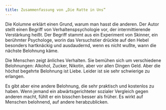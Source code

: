 ```yaml
---
title: Zusammenfassung von „Die Ratte in Uns”
---
```


Die Kolumne erklärt einen Grund, warum man hasst die anderen. Der Autor stellt einen Begriff von Verhaltenspsychologie vor, der intermittierende Verstärkung heißt. Der Begriff stammt aus ein Experiment von Skinner, ein berühmter Psychologe, worin das Versuchstier drückte auf den Hebel besonders hartknäckig und ausdaudernd, wenn es nicht wußte, wann die nächste Belohnung käme. 

<!--more-->

Die Menschen zeigt änliches Verhalten. Sie bemühen sich um verschiedene Belohnungen: Alkohol, Zucker, Nikotin, aber vor allen Dingen Geld. Aber die höchst begehrte Belohnung ist Liebe. Leider ist sie sehr schwierige zu erlangen.

Es gibt aber eine andere Belohnung, die sehr praktisch und kostenlos zu haben. Wenn jemand ein abwärtsgerichteter sozialer Vergleich gegen anderen macht, fühlt er ein bisschen besser als früher. Es wirkt auf Menschen belohnend, auf andere herabzublicken.

